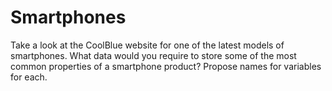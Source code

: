 # Smartphones

Take a look at the CoolBlue website for one of the latest models of smartphones. What data would you require to store some of the most common properties of a smartphone product? Propose names for variables for each.
